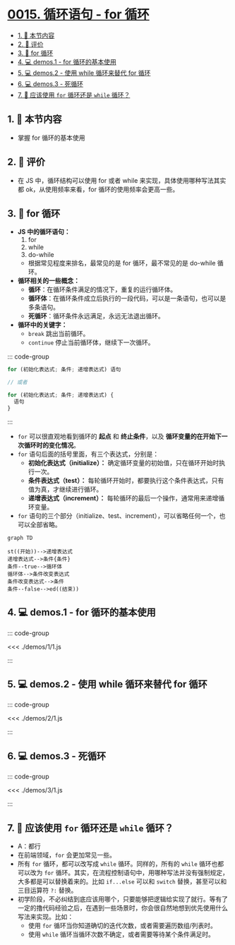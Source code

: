 # [0015. 循环语句 - for 循环](https://github.com/tnotesjs/TNotes.javascript/tree/main/notes/0015.%20%E5%BE%AA%E7%8E%AF%E8%AF%AD%E5%8F%A5%20-%20for%20%E5%BE%AA%E7%8E%AF)

<!-- region:toc -->

- [1. 🎯 本节内容](#1--本节内容)
- [2. 🫧 评价](#2--评价)
- [3. 📒 for 循环](#3--for-循环)
- [4. 💻 demos.1 - for 循环的基本使用](#4--demos1---for-循环的基本使用)
- [5. 💻 demos.2 - 使用 while 循环来替代 for 循环](#5--demos2---使用-while-循环来替代-for-循环)
- [6. 💻 demos.3 - 死循环](#6--demos3---死循环)
- [7. 🤔 应该使用 `for` 循环还是 `while` 循环？](#7--应该使用-for-循环还是-while-循环)

<!-- endregion:toc -->

## 1. 🎯 本节内容

- 掌握 for 循环的基本使用

## 2. 🫧 评价

- 在 JS 中，循环结构可以使用 for 或者 while 来实现，具体使用哪种写法其实都 ok，从使用频率来看，for 循环的使用频率会更高一些。

## 3. 📒 for 循环

- **JS 中的循环语句：**
  1. for
  2. while
  3. do-while
  - 根据常见程度来排名，最常见的是 for 循环，最不常见的是 do-while 循环。
- **循环相关的一些概念：**
  - **循环**：在循环条件满足的情况下，重复的运行循环体。
  - **循环体**：在循环条件成立后执行的一段代码，可以是一条语句，也可以是多条语句。
  - **死循环**：循环条件永远满足，永远无法退出循环。
- **循环中的关键字：**
  - `break` 跳出当前循环。
  - `continue` 停止当前循环体，继续下一次循环。

::: code-group

```javascript [for 循环基本结构]
for (初始化表达式; 条件; 递增表达式) 语句

// 或者

for (初始化表达式; 条件; 递增表达式) {
  语句
}
```

:::

- `for` 可以很直观地看到循环的 **起点** 和 **终止条件**，以及 **循环变量的在开始下一次循环时的变化情况**。
- `for` 语句后面的括号里面，有三个表达式，分别是：
  - **初始化表达式（initialize）：** 确定循环变量的初始值，只在循环开始时执行一次。
  - **条件表达式（test）：** 每轮循环开始时，都要执行这个条件表达式，只有值为真，才继续进行循环。
  - **递增表达式（increment）：** 每轮循环的最后一个操作，通常用来递增循环变量。
- `for` 语句的三个部分（initialize、test、increment），可以省略任何一个，也可以全部省略。

```mermaid
graph TD

st((开始))-->递增表达式
递增表达式-->条件{条件}
条件--true-->循环体
循环体-->条件改变表达式
条件改变表达式-->条件
条件--false-->ed((结束))
```

## 4. 💻 demos.1 - for 循环的基本使用

::: code-group

<<< ./demos/1/1.js

:::

## 5. 💻 demos.2 - 使用 while 循环来替代 for 循环

::: code-group

<<< ./demos/2/1.js

:::

## 6. 💻 demos.3 - 死循环

::: code-group

<<< ./demos/3/1.js

:::

## 7. 🤔 应该使用 `for` 循环还是 `while` 循环？

- A：都行
- 在前端领域，`for` 会更加常见一些。
- 所有 `for` 循环，都可以改写成 `while` 循环。同样的，所有的 `while` 循环也都可以改为 `for` 循环。其实，在流程控制语句中，用哪种写法并没有强制规定，大多都是可以替换着来的。比如 `if...else` 可以和 `switch` 替换，甚至可以和三目运算符 `?:` 替换。
- 初学阶段，不必纠结到底应该用哪个，只要能够把逻辑给实现了就行。等有了一定的撸代码经验之后，在遇到一些场景时，你会很自然地想到优先使用什么写法来实现。比如：
  - 使用 `for` 循环当你知道确切的迭代次数，或者需要遍历数组/列表时。
  - 使用 `while` 循环当循环次数不确定，或者需要等待某个条件满足时。
